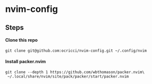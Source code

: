 # nvim-config

## Steps

#### Clone this repo

```
git clone git@github.com:ocricci/nvim-config.git ~/.config/nvim

```



#### Install packer.nvim
```
git clone --depth 1 https://github.com/wbthomason/packer.nvim\
 ~/.local/share/nvim/site/pack/packer/start/packer.nvim
```
